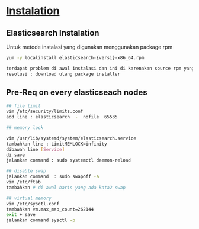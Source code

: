 # [Instalation](./README.md)

## Elasticsearch Instalation

Untuk metode instalasi yang digunakan menggunakan package rpm 
```bash
yum -y localinstall elasticsearch-{versi}-x86_64.rpm
```

```bash
terdapat problem di awal instalasi dan ini di karenakan source rpm yang digunakan ternyata corrupt.
resolusi : download ulang package installer
```

## Pre-Req on every elasticseach nodes

```bash
## file limit
vim /etc/security/limits.conf
add line : elasticsearch  -  nofile  65535

## memory lock

vim /usr/lib/systemd/system/elasticsearch.service
tambahkan line : LimitMEMLOCK=infinity
dibawah line [Service]
di save
jalankan command : sudo systemctl daemon-reload

## disable swap
jalankan command  : sudo swapoff -a
vim /etc/ftab 
tambahkan # di awal baris yang ada kata2 swap

## virtual memory
vim /etc/sysctl.conf
tambahkan vm.max_map_count=262144
exit + save
jalankan command sysctl -p
```
